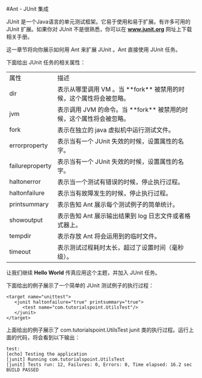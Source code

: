 ﻿#Ant - JUnit 集成

JUnit 是一个Java语言的单元测试框架。它易于使用和易于扩展。有许多可用的 JUnit 扩展。如果你对 JUnit 不是很熟悉，你可以在 **www.junit.org** 网址上下载相关手册。

这一章节将向你展示如何用 Ant 来扩展 JUnit 。Ant 直接使用 JUnit 任务。

下面给出 JUnit 任务的相关属性：


<table>
<tr><td>属性  </td><td>   描述 </td></tr>
<tr><td> dir    </td><td> 表示从哪里调用 VM 。当 **fork** 被禁用的时候，这个属性将会被忽略。 </td></tr> 
<tr><td> jvm   </td><td> 表示调用 JVM 的命令。当 **fork** 被禁用的时候，这个属性将会被忽略。 </td></tr>
<tr><td> fork</td><td>     表示在独立的 java 虚拟机中运行测试文件。  </td></tr>
<tr><td>errorproperty </td><td> 表示当有一个 JUnit 失效的时候，设置属性的名字。 </td></tr>
<tr><td> failureproperty</td><td> 表示当有一个 JUnit 失效的时候，设置属性的名字。 </td></tr>
<tr><td> haltonerror </td><td>  表示当一个测试有错误的时候，停止执行过程。 </td></tr>
<tr><td>haltonfailure</td><td>  表示当有故障发生的时候，停止执行过程。 </td></tr>
<tr><td>printsummary</td><td> 表示告知 Ant 展示每个测试例子的简单统计。 </td></tr>
<tr><td>showoutput</td><td> 表示告知 Ant 展示输出结果到 log 日志文件或者格式器上。 </td></tr>
<tr><td> tempdir </td><td>  表示存放 Ant 将会运用到的临时文件。 </td></tr>
<tr><td> timeout </td><td> 表示测试过程耗时太长，超过了设置时间（毫秒级）。 </td></tr>
</table>

让我们继续 **Hello World** 传真应用这个主题，并加入 JUnit 任务。

下面给出的例子展示了一个简单的 JUnit 测试例子的执行过程：

```
<target name="unittest">
   <junit haltonfailure="true" printsummary="true">
      <test name="com.tutorialspoint.UtilsTest"/>
   </junit>
</target>
```

上面给出的例子展示了 com.tutorialspoint.UtilsTest junit 类的执行过程。运行上面的代码，将会看到以下输出：

```
test:
[echo] Testing the application
[junit] Running com.tutorialspoint.UtilsTest
[junit] Tests run: 12, Failures: 0, Errors: 0, Time elapsed: 16.2 sec
BUILD PASSED
```